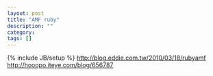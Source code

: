 ```yaml
---
layout: post
title: "AMF ruby"
description: ""
category: 
tags: []
---
```

{% include JB/setup %}
<http://blog.eddie.com.tw/2010/03/18/rubyamf>  
<http://hooopo.iteye.com/blog/656787>  
